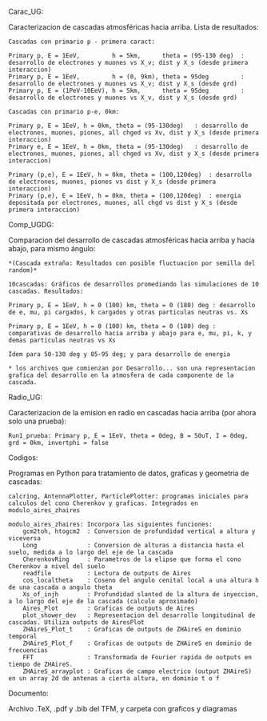 Carac_UG:

Caracterizacion de cascadas atmosféricas hacia arriba. Lista de resultados:

	Cascadas con primario p - primera caract:
	
	Primary p, E = 1EeV,         h = 5km,      theta = (95-130 deg)  : desarrollo de electrones y muones vs X_v; dist y X_s (desde primera interaccion) 
	Primary p, E = 1EeV,         h = (0, 9km), theta = 95deg         : desarrollo de electrones y muones vs X_v; dist y X_s (desde grd)
	Primary p, E = (1PeV-10EeV), h = 5km,      theta = 95deg         : desarrollo de electrones y muones vs X_v, dist y X_s (desde grd)
	
	Cascadas con primario p-e, 0km:

	Primary p, E = 1EeV, h = 0km, theta = (95-130deg)   : desarrollo de electrones, muones, piones, all chged vs Xv, dist y X_s (desde primera interaccion)
	Primary e, E = 1EeV, h = 0km, theta = (95-130deg)   : desarrollo de electrones, muones, piones, all chged vs Xv, dist y X_s (desde primera interaccion)

	Primary (p,e), E = 1EeV, h = 0km, theta = (100,120deg)  : desarrollo de electrones, muones, piones vs dist y X_s (desde primera interaccion)
	Primary (p,e), E = 1EeV, h = 0km, theta = (100,120deg)  : energia depositada por electrones, muones, all chgd vs dist y X_s (desde primera interaccion)

Comp_UGDG:

Comparacion del desarrollo de cascadas atmosféricas hacia arriba y hacia abajo, para mismo ángulo:

	*(Cascada extraña: Resultados con posible fluctuacion por semilla del random)*
		
	10cascadas: Gráficos de desarrollos promediando las simulaciones de 10 cascadas. Resultados:

	Primary p, E = 1EeV, h = 0 (100) km, theta = 0 (180) deg : desarrollo de e, mu, pi cargados, k cargados y otras particulas neutras vs. Xs
	
	Primary p, E = 1EeV, h = 0 (100) km, theta = 0 (180) deg : comparativas de desarrollo hacia arriba y abajo para e, mu, pi, k, y demas particulas neutras vs Xs

	Ídem para 50-130 deg y 85-95 deg; y para desarrollo de energia

	* los archivos que comienzan por Desarrollo... son una representacion grafica del desarrollo en la atmosfera de cada componente de la cascada. 

Radio_UG:

Caracterizacion de la emision en radio en cascadas hacia arriba (por ahora solo una prueba):
	
	Run1_prueba: Primary p, E = 1EeV, theta = 0deg, B = 50uT, I = 0deg, grd = 0km, invertphi = false 
Codigos:

Programas en Python para tratamiento de datos, graficas y geometria de cascadas:

	calcring, AntennaPlotter, ParticlePlotter: programas iniciales para calculos del cono Cherenkov y graficas. Integrados en modulo_aires_zhaires

	modulo_aires_zhaires: Incorpora las siguientes funciones:
		gcm2toh, htogcm2  : Conversion de profundidad vertical a altura y viceversa
		Long              : Conversion de alturas a distancia hasta el suelo, medida a lo largo del eje de la cascada
		CherenkovRing     : Parametros de la elipse que forma el cono Cherenkov a nivel del suelo
		readfile          : Lectura de outputs de Aires
		cos_localtheta    : Coseno del angulo cenital local a una altura h de una cascada a angulo theta
		Xs_of_injh        : Profundidad slanted de la altura de inyeccion, a lo largo del eje de la cascada (calculo aproximado)
		Aires_Plot        : Graficas de outputs de Aires
		plot_shower_dev   : Representacion del desarrollo longitudinal de cascadas. Utiliza outputs de AiresPlot
		ZHAireS_Plot_t    : Graficas de outputs de ZHAireS en dominio temporal
		ZHAireS_Plot_f    : Graficas de outputs de ZHAireS en dominio de frecuencias
		FFT               : Transformada de Fourier rapida de outputs en tiempo de ZHAireS.
		ZHAireS_arrayplot : Graficas de campo electrico (output ZHAireS) en un array 2d de antenas a cierta altura, en dominio t o f

Documento: 

Archivo .TeX, .pdf y .bib del TFM, y carpeta con graficos y diagramas
		


